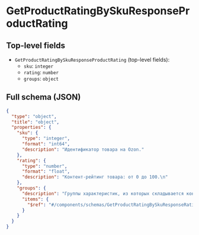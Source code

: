# GetProductRatingBySkuResponseProductRating

## Top-level fields
- `GetProductRatingBySkuResponseProductRating` (top-level fields):
  - `sku`: `integer`
  - `rating`: `number`
  - `groups`: `object`

## Full schema (JSON)
```json
{
  "type": "object",
  "title": "object",
  "properties": {
    "sku": {
      "type": "integer",
      "format": "int64",
      "description": "Идентификатор товара на Ozon."
    },
    "rating": {
      "type": "number",
      "format": "float",
      "description": "Контент-рейтинг товара: от 0 до 100.\n"
    },
    "groups": {
      "description": "Группы характеристик, из которых складывается контент-рейтинг.",
      "items": {
        "$ref": "#/components/schemas/GetProductRatingBySkuResponseRatingGroup"
      }
    }
  }
}
```
